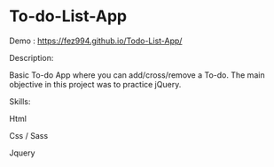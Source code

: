 # To-do-List-App
Demo : https://fez994.github.io/Todo-List-App/




Description: 





Basic To-do App where you can add/cross/remove a To-do. The main objective in this project was to practice jQuery.







Skills: 




Html








Css / Sass







Jquery 










